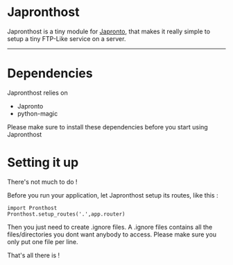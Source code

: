 # Japronthost

Japronthost is a tiny module for [Japronto](https://github.com/squeaky-pl/japronto), that makes it really simple to setup a tiny FTP-Like service on a server.

---------------

# Dependencies

Japronthost relies on 
* Japronto
* python-magic

Please make sure to install these dependencies before you start using Japronthost

# Setting it up

There's not much to do !

Before you run your application, let Japronthost setup its routes, like this :

	import Pronthost
	Pronthost.setup_routes('.',app.router)

Then you just need to create .ignore files. A .ignore files contains all the files/directories you dont want anybody to access. Please make sure you only put one file per line.

That's all there is !
